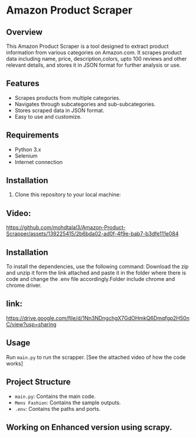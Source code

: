 
# Amazon Product Scraper

## Overview
This Amazon Product Scraper is a tool designed to extract product information from various categories on Amazon.com. It scrapes product data including name, price, description,colors, upto 100 reviews  and other relevant details, and stores it in JSON format for further analysis or use.

## Features
- Scrapes products from multiple categories.
- Navigates through subcategories and sub-subcategories.
- Stores scraped data in JSON format.
- Easy to use and customize.

## Requirements
- Python 3.x
- Selenium
- Internet connection

## Installation
1. Clone this repository to your local machine:

## Video:


https://github.com/mohdtalal3/Amazon-Product-Scrapper/assets/139225415/2b6bda02-ad0f-4f9e-bab7-b3dfe111e084

## Installation
To install the dependencies, use the following command:
Download the zip and unzip it  form the link attached and paste it in the folder where there is code and change the .env file accordingly.Folder include chrome and chrome driver.
## link:
https://drive.google.com/file/d/1Nn3NDngchgX7GdOHmkQ6Dmqfgp2H50nC/view?usp=sharing


## Usage
Run `main.py` to run the scrapper. [See the attached video of how the code works]

## Project Structure
- `main.py`: Contains the main code.
- `Mens Fashion`: Contains the sample outputs.
- `.env`: Contains the paths and ports.

## Working on Enhanced version using scrapy.
